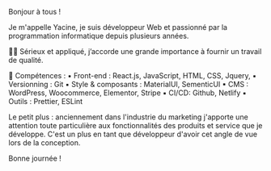 Bonjour à tous ! 

Je m'appelle Yacine, je suis développeur Web et passionné par la programmation informatique depuis plusieurs années. 

👨‍💻 Sérieux et appliqué, j’accorde une grande importance à fournir un travail de qualité.

🔧 Compétences :
▪ Front-end : React.js, JavaScript, HTML, CSS, Jquery, 
▪ Versionning : Git
▪ Style & composants : MaterialUI, SementicUI
▪ CMS : WordPress, Woocommerce, Elementor, Stripe
▪ CI/CD: Github, Netlify
▪ Outils : Prettier, ESLint

Le petit plus : anciennement dans l'industrie du marketing j'apporte une attention toute particulière aux fonctionnalités des produits et service que je développe. C'est un plus en tant que développeur d'avoir cet angle de vue lors de la conception.

Bonne journée !
